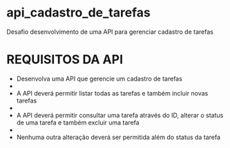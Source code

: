 # api_cadastro_de_tarefas
Desafio desenvolvimento de uma API para gerenciar cadastro de tarefas

# REQUISITOS DA API 

*	Desenvolva uma API que gerencie um cadastro de tarefas
*	
*	A API deverá permitir listar todas as tarefas e também incluir novas tarefas
*	
*	A API deverá permitir consultar uma tarefa através do ID, alterar o status de uma tarefa e também excluir uma tarefa 
*	
*	Nenhuma outra alteração deverá ser permitida além do status da tarefa
